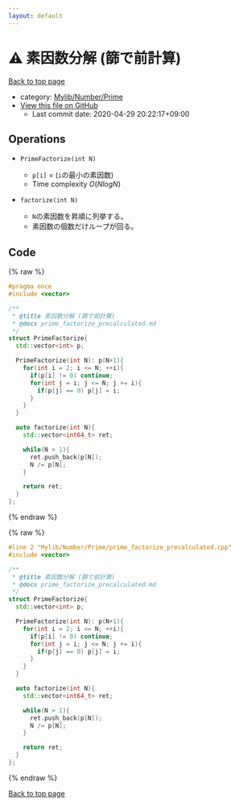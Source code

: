 ```yaml
---
layout: default
---
```


<!-- mathjax config similar to math.stackexchange -->
<script type="text/javascript" async
  src="https://cdnjs.cloudflare.com/ajax/libs/mathjax/2.7.5/MathJax.js?config=TeX-MML-AM_CHTML">
</script>
<script type="text/x-mathjax-config">
  MathJax.Hub.Config({
    TeX: { equationNumbers: { autoNumber: "AMS" }},
    tex2jax: {
      inlineMath: [ ['$','$'] ],
      processEscapes: true
    },
    "HTML-CSS": { matchFontHeight: false },
    displayAlign: "left",
    displayIndent: "2em"
  });
</script>

<script type="text/javascript" src="https://cdnjs.cloudflare.com/ajax/libs/jquery/3.4.1/jquery.min.js"></script>
<script src="https://cdn.jsdelivr.net/npm/jquery-balloon-js@1.1.2/jquery.balloon.min.js" integrity="sha256-ZEYs9VrgAeNuPvs15E39OsyOJaIkXEEt10fzxJ20+2I=" crossorigin="anonymous"></script>
<script type="text/javascript" src="../../../../assets/js/copy-button.js"></script>
<link rel="stylesheet" href="../../../../assets/css/copy-button.css" />


# :warning: 素因数分解 (篩で前計算)

<a href="../../../../index.html">Back to top page</a>

* category: <a href="../../../../index.html#26f1f261bc4e83492156752f5caf0111">Mylib/Number/Prime</a>
* <a href="{{ site.github.repository_url }}/blob/master/Mylib/Number/Prime/prime_factorize_precalculated.cpp">View this file on GitHub</a>
    - Last commit date: 2020-04-29 20:22:17+09:00




## Operations

- `PrimeFactorize(int N)`
	- `p[i]` = (`i`の最小の素因数)
	- Time complexity $O(N log N)$

- `factorize(int N)`
	- `N`の素因数を昇順に列挙する。
	- 素因数の個数だけループが回る。


## Code

<a id="unbundled"></a>
{% raw %}
```cpp
#pragma once
#include <vector>

/**
 * @title 素因数分解 (篩で前計算)
 * @docs prime_factorize_precalculated.md
 */
struct PrimeFactorize{
  std::vector<int> p;

  PrimeFactorize(int N): p(N+1){
    for(int i = 2; i <= N; ++i){
      if(p[i] != 0) continue;
      for(int j = i; j <= N; j += i){
        if(p[j] == 0) p[j] = i;
      }
    }
  }

  auto factorize(int N){
    std::vector<int64_t> ret;

    while(N > 1){
      ret.push_back(p[N]);
      N /= p[N];
    }

    return ret;
  }
};

```
{% endraw %}

<a id="bundled"></a>
{% raw %}
```cpp
#line 2 "Mylib/Number/Prime/prime_factorize_precalculated.cpp"
#include <vector>

/**
 * @title 素因数分解 (篩で前計算)
 * @docs prime_factorize_precalculated.md
 */
struct PrimeFactorize{
  std::vector<int> p;

  PrimeFactorize(int N): p(N+1){
    for(int i = 2; i <= N; ++i){
      if(p[i] != 0) continue;
      for(int j = i; j <= N; j += i){
        if(p[j] == 0) p[j] = i;
      }
    }
  }

  auto factorize(int N){
    std::vector<int64_t> ret;

    while(N > 1){
      ret.push_back(p[N]);
      N /= p[N];
    }

    return ret;
  }
};

```
{% endraw %}

<a href="../../../../index.html">Back to top page</a>

